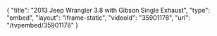 {
    "title": "2013 Jeep Wrangler 3.8 with Gibson Single Exhaust",
    "type": "embed",
    "layout": "iframe-static",
    "videoId": "35901178",
    "url": "\/tvpembed\/35901178"
}